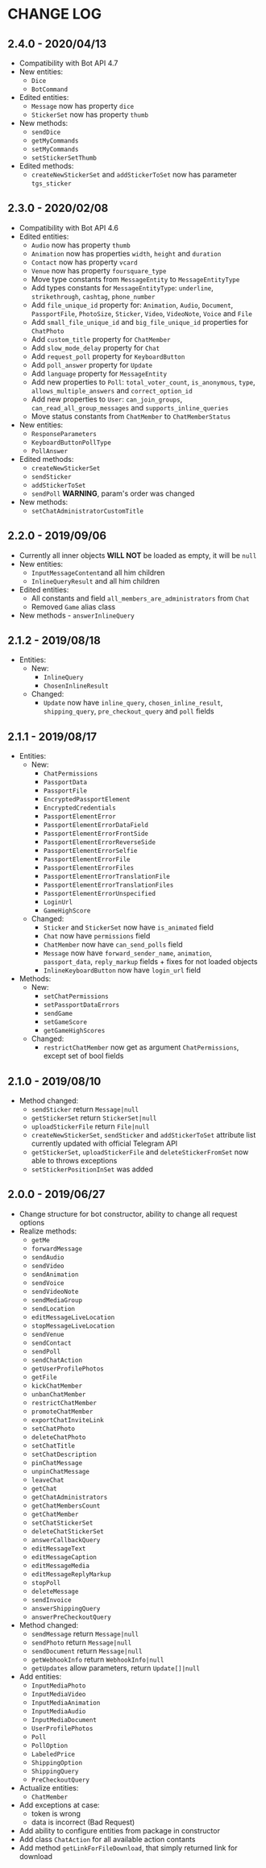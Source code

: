 # CHANGE LOG
## 2.4.0 - 2020/04/13
* Compatibility with Bot API 4.7
* New entities:
    * `Dice`
    * `BotCommand`
* Edited entities:
    * `Message` now has property `dice`
    * `StickerSet` now has property `thumb`
* New methods:
    * `sendDice`
    * `getMyCommands`
    * `setMyCommands`
    * `setStickerSetThumb`
* Edited methods:
    * `createNewStickerSet` and `addStickerToSet` now has parameter `tgs_sticker`
## 2.3.0 - 2020/02/08
* Compatibility with Bot API 4.6
* Edited entities: 
    * `Audio` now has property `thumb`
    * `Animation` now has properties `width`, `height` and `duration`
    * `Contact` now has property `vcard`
    * `Venue` now has property `foursquare_type`
    * Move type constants from `MessageEntity` to `MessageEntityType`
    * Add types constants for `MessageEntityType`: `underline`, `strikethrough`, `cashtag`, `phone_number`
    * Add `file_unique_id` property for: `Animation`, `Audio`, `Document`, `PassportFile`, `PhotoSize`, `Sticker`, `Video`, `VideoNote`, `Voice` and `File`
    * Add `small_file_unique_id` and `big_file_unique_id` properties for `ChatPhoto`
    * Add `custom_title` property for `ChatMember`
    * Add `slow_mode_delay` property for `Chat`
    * Add `request_poll` property for `KeyboardButton`
    * Add `poll_answer` property for `Update`
    * Add `language` property for `MessageEntity`
    * Add new properties to `Poll`: `total_voter_count`, `is_anonymous`, `type`, `allows_multiple_answers` and `correct_option_id`
    * Add new properties to `User`: `can_join_groups`, `can_read_all_group_messages` and `supports_inline_queries`
    * Move status constants from `ChatMember` to `ChatMemberStatus`
* New entities:
    * `ResponseParameters`
    * `KeyboardButtonPollType`
    * `PollAnswer`
* Edited methods:
    * `createNewStickerSet`
    * `sendSticker`
    * `addStickerToSet`
    * `sendPoll` <b>WARNING</b>, param's order was changed
* New methods: 
    * `setChatAdministratorCustomTitle`
## 2.2.0 - 2019/09/06
* Currently all inner objects <b>WILL NOT</b> be loaded as empty, it will be `null`
* New entities:
    * `InputMessageContent`and all him children
    * `InlineQueryResult` and all him children
* Edited entities: 
    * All constants and field `all_members_are_administrators` from `Chat`
    * Removed `Game` alias class
* New methods - `answerInlineQuery`
## 2.1.2 - 2019/08/18
* Entities:
    * New:
        * `InlineQuery`
        * `ChosenInlineResult`
    * Changed:
        * `Update` now have `inline_query`, `chosen_inline_result`, `shipping_query`, `pre_checkout_query` and `poll` fields
## 2.1.1 - 2019/08/17
* Entities:
    * New:
        * `ChatPermissions`
        * `PassportData`
        * `PassportFile`
        * `EncryptedPassportElement`
        * `EncryptedCredentials`
        * `PassportElementError`
        * `PassportElementErrorDataField`
        * `PassportElementErrorFrontSide`
        * `PassportElementErrorReverseSide`
        * `PassportElementErrorSelfie`
        * `PassportElementErrorFile`
        * `PassportElementErrorFiles`
        * `PassportElementErrorTranslationFile`
        * `PassportElementErrorTranslationFiles`
        * `PassportElementErrorUnspecified`
        * `LoginUrl`
        * `GameHighScore`
    * Changed:
        * `Sticker` and `StickerSet` now have `is_animated` field
        * `Chat` now have `permissions` field
        * `ChatMember` now have `can_send_polls` field
        * `Message` now have `forward_sender_name`, `animation`, `passport_data`, `reply_markup` fields + fixes for not loaded objects
        * `InlineKeyboardButton` now have `login_url` field
* Methods:
    * New:
        * `setChatPermissions`
        * `setPassportDataErrors`
        * `sendGame`
        * `setGameScore`
        * `getGameHighScores`
    * Changed:
        * `restrictChatMember` now get as argument `ChatPermissions`, except set of bool fields
## 2.1.0 - 2019/08/10
* Method changed:
    * `sendSticker` return `Message|null`
    * `getStickerSet` return `StickerSet|null`
    * `uploadStickerFile` return `File|null`
    * `createNewStickerSet`, `sendSticker` and `addStickerToSet` attribute list currently updated with official Telegram API
    * `getStickerSet`, `uploadStickerFile` and `deleteStickerFromSet` now able to throws exceptions
    * `setStickerPositionInSet` was added
## 2.0.0 - 2019/06/27
* Change structure for bot constructor, ability to change all request options
* Realize methods:
    * `getMe` 
    * `forwardMessage`
    * `sendAudio`
    * `sendVideo`
    * `sendAnimation`
    * `sendVoice`
    * `sendVideoNote`
    * `sendMediaGroup`
    * `sendLocation`
    * `editMessageLiveLocation`
    * `stopMessageLiveLocation`
    * `sendVenue`
    * `sendContact`
    * `sendPoll`
    * `sendChatAction`
    * `getUserProfilePhotos`
    * `getFile`
    * `kickChatMember`
    * `unbanChatMember`
    * `restrictChatMember`
    * `promoteChatMember`
    * `exportChatInviteLink`
    * `setChatPhoto`
    * `deleteChatPhoto`
    * `setChatTitle`
    * `setChatDescription`
    * `pinChatMessage`
    * `unpinChatMessage`
    * `leaveChat`
    * `getChat`
    * `getChatAdministrators`
    * `getChatMembersCount`
    * `getChatMember`
    * `setChatStickerSet`
    * `deleteChatStickerSet`
    * `answerCallbackQuery`
    * `editMessageText`
    * `editMessageCaption`
    * `editMessageMedia`
    * `editMessageReplyMarkup`
    * `stopPoll`
    * `deleteMessage`
    * `sendInvoice`
    * `answerShippingQuery`
    * `answerPreCheckoutQuery`
* Method changed:
    * `sendMessage` return `Message|null`
    * `sendPhoto` return `Message|null`
    * `sendDocument` return `Message|null`
    * `getWebhookInfo` return `WebhookInfo|null`
    * `getUpdates` allow parameters, return `Update[]|null`
* Add entities:
    * `InputMediaPhoto`
    * `InputMediaVideo`
    * `InputMediaAnimation`
    * `InputMediaAudio`
    * `InputMediaDocument`
    * `UserProfilePhotos`
    * `Poll`
    * `PollOption`
    * `LabeledPrice`
    * `ShippingOption`
    * `ShippingQuery`
    * `PreCheckoutQuery`
* Actualize entities:
    * `ChatMember`
* Add exceptions at case:
    * token is wrong
    * data is incorrect (Bad Request)
* Add ability to configure entities from package in constructor
* Add class `ChatAction` for all available action contants
* Add method `getLinkForFileDownload`, that simply returned link for download